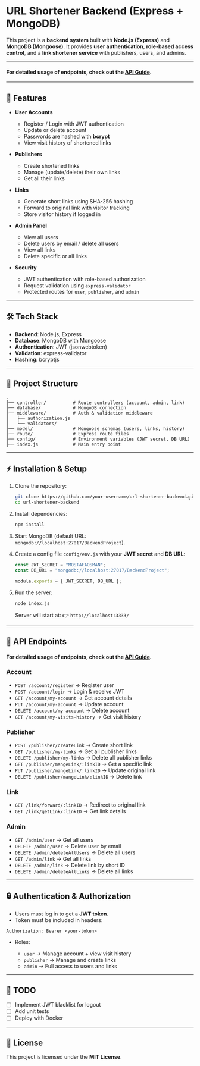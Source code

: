 # URL Shortener Backend (Express + MongoDB)

This project is a **backend system** built with **Node.js (Express)** and **MongoDB (Mongoose)**.
It provides **user authentication**, **role-based access control**, and a **link shortener service** with publishers,
users, and admins.

---

#### For detailed usage of endpoints, check out the [API Guide](./Api-Guide.md).

---
## 🚀 Features

* **User Accounts**

    * Register / Login with JWT authentication
    * Update or delete account
    * Passwords are hashed with **bcrypt**
    * View visit history of shortened links

* **Publishers**

    * Create shortened links
    * Manage (update/delete) their own links
    * Get all their links

* **Links**

    * Generate short links using SHA-256 hashing
    * Forward to original link with visitor tracking
    * Store visitor history if logged in

* **Admin Panel**

    * View all users
    * Delete users by email / delete all users
    * View all links
    * Delete specific or all links

* **Security**

    * JWT authentication with role-based authorization
    * Request validation using `express-validator`
    * Protected routes for `user`, `publisher`, and `admin`

---

## 🛠️ Tech Stack

* **Backend**: Node.js, Express
* **Database**: MongoDB with Mongoose
* **Authentication**: JWT (jsonwebtoken)
* **Validation**: express-validator
* **Hashing**: bcryptjs

---

## 📂 Project Structure

```
.
├── controller/          # Route controllers (account, admin, link)
├── database/            # MongoDB connection
├── middleware/          # Auth & validation middleware
│   ├── authorization.js
│   └── validators/
├── model/               # Mongoose schemas (users, links, history)
├── route/               # Express route files
├── config/              # Environment variables (JWT secret, DB URL)
├── index.js             # Main entry point
```

---

## ⚡ Installation & Setup

1. Clone the repository:

   ```bash
   git clone https://github.com/your-username/url-shortener-backend.git
   cd url-shortener-backend
   ```

2. Install dependencies:

   ```bash
   npm install
   ```

3. Start MongoDB (default URL: `mongodb://localhost:27017/BackendProject`).

4. Create a config file `config/env.js` with your **JWT secret** and **DB URL**:

   ```js
   const JWT_SECRET = "MOSTAFAOSMAN";
   const DB_URL = "mongodb://localhost:27017/BackendProject";

   module.exports = { JWT_SECRET, DB_URL };
   ```

5. Run the server:

   ```bash
   node index.js
   ```

   Server will start at:
   👉 `http://localhost:3333/`

---

## 🔑 API Endpoints

#### For detailed usage of endpoints, check out the [API Guide](/Api-Guide.md).

### Account

* `POST /account/register` → Register user
* `POST /account/login` → Login & receive JWT
* `GET /account/my-account` → Get account details
* `PUT /account/my-account` → Update account
* `DELETE /account/my-account` → Delete account
* `GET /account/my-visits-history` → Get visit history

### Publisher

* `POST /publisher/createLink` → Create short link
* `GET /publisher/my-links` → Get all publisher links
* `DELETE /publisher/my-links` → Delete all publisher links
* `GET /publisher/mangeLink/:linkID` → Get a specific link
* `PUT /publisher/mangeLink/:linkID` → Update original link
* `DELETE /publisher/mangeLink/:linkID` → Delete link

### Link

* `GET /link/forward/:linkID` → Redirect to original link
* `GET /link/getLink/:linkID` → Get link details

### Admin

* `GET /admin/user` → Get all users
* `DELETE /admin/user` → Delete user by email
* `DELETE /admin/deleteAllUsers` → Delete all users
* `GET /admin/link` → Get all links
* `DELETE /admin/link` → Delete link by short ID
* `DELETE /admin/deleteAllLinks` → Delete all links

---

## 🔒 Authentication & Authorization

* Users must log in to get a **JWT token**.
* Token must be included in headers:

```http
Authorization: Bearer <your-token>
```

* Roles:

    * `user` → Manage account + view visit history
    * `publisher` → Manage and create links
    * `admin` → Full access to users and links

---

## 📝 TODO

* [ ] Implement JWT blacklist for logout
* [ ] Add unit tests
* [ ] Deploy with Docker

---

## 📜 License

This project is licensed under the **MIT License**.
